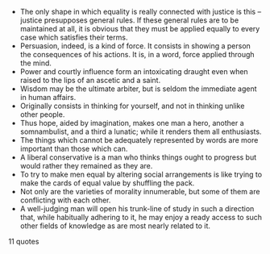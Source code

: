  - The only shape in which equality is really connected with justice is this – justice presupposes general rules. If these general rules are to be maintained at all, it is obvious that they must be applied equally to every case which satisfies their terms.
 - Persuasion, indeed, is a kind of force. It consists in showing a person the consequences of his actions. It is, in a word, force applied through the mind.
 - Power and courtly influence form an intoxicating draught even when raised to the lips of an ascetic and a saint.
 - Wisdom may be the ultimate arbiter, but is seldom the immediate agent in human affairs.
 - Originally consists in thinking for yourself, and not in thinking unlike other people.
 - Thus hope, aided by imagination, makes one man a hero, another a somnambulist, and a third a lunatic; while it renders them all enthusiasts.
 - The things which cannot be adequately represented by words are more important than those which can.
 - A liberal conservative is a man who thinks things ought to progress but would rather they remained as they are.
 - To try to make men equal by altering social arrangements is like trying to make the cards of equal value by shuffling the pack.
 - Not only are the varieties of morality innumerable, but some of them are conflicting with each other.
 - A well-judging man will open his trunk-line of study in such a direction that, while habitually adhering to it, he may enjoy a ready access to such other fields of knowledge as are most nearly related to it.

11 quotes